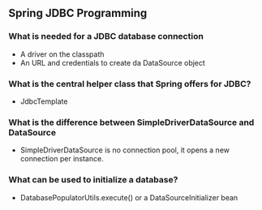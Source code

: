 
## Spring JDBC Programming


### What is needed for a JDBC database connection
* A driver on the classpath
* An URL and credentials to create da DataSource object

### What is the central helper class that Spring offers for JDBC?
* JdbcTemplate

### What is the difference between SimpleDriverDataSource and DataSource
* SimpleDriverDataSource is no connection pool, it opens a new connection per instance.

### What can be used to initialize a database?
* DatabasePopulatorUtils.execute() or a DataSourceInitializer bean
